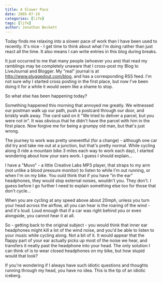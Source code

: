 ```yaml
---
title: A Slower Pace
date: 2005-07-19
categories: [life]
tags: [life]
author: Jonathan Beckett
---
```


Today finds me relaxing into a slower pace of work than I have been used to recently. It's nice - I get time to think about what I'm doing rather than just react all the time. It also means I can write entries in this blog during breaks.

It just occurred to me that many people (whoever you are) that read my ramblings may be completely unaware that I cross-post my Blog to LiveJournal and Blogger. My "real" journal is at http://www.pluggedout.com/blog, and has a corresponding RSS feed. I'm not sure why I started cross posting in the first place, but now I've been doing it for a while it would seem like a shame to stop.

So what else has been happening today?

Something happened this morning that annoyed me greatly. We witnessed our postman walk up our path, push a postcard through our door, and briskly walk away. The card said on it "We tried to deliver a parcel, but you were not in". It was obvious that he didn't have the parcel with him in the first place. Now forgive me for being a grumpy old man, but that's just wrong.

The journey to work was pretty uneventful (for a change) - although one car did try and take me out at a junction, but that's pretty normal. While cycling along (I ride a mountain bike 3 miles each way to work each day), I started wondering about how your ears work. I guess I should explain...

I have a "Muvo" - a little Creative Labs MP3 player, that straps to my arm (not unlike a blood pressure monitor) to listen to while I'm out running, or when I'm on my bike. You ould think that if you have "in the ear" headphones, they would stop external noises, wouldn't you. They don't. I guess before I go further I need to explain something else too for those that don't cycle...

When you are cycling at any speed above about 20mph, unless you turn your head across the airflow, all you can hear is the roaring of the wind - and it's loud. Loud enough that if a car was right behind you or even alongside, you cannot hear it at all.

So - getting back to the original subject - you would think that inner ear headphones might kill a lot of the wind noise, and you'd be able to listen to your music while cycling along. Not a bit of it. It would appear that the flappy part of your ear actually picks up most of the noise we hear, and transfers it neatly past the headphone into your head. The only solution I can think of is to wear closed headphones on my bike, but how stupid would that look?

If you're wondering if I always have such idiotic questions and thoughts running through my head, you have no idea. This is the tip of an idiotic iceberg.